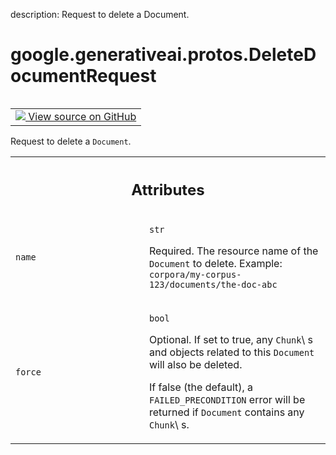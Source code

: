 description: Request to delete a Document.

<div itemscope itemtype="http://developers.google.com/ReferenceObject">
<meta itemprop="name" content="google.generativeai.protos.DeleteDocumentRequest" />
<meta itemprop="path" content="Stable" />
</div>

# google.generativeai.protos.DeleteDocumentRequest

<!-- Insert buttons and diff -->

<table class="tfo-notebook-buttons tfo-api nocontent" align="left">
<td>
  <a target="_blank" href="https://github.com/googleapis/google-cloud-python/tree/main/packages/google-ai-generativelanguage/google/ai/generativelanguage_v1beta/types/retriever_service.py#L362-L384">
    <img src="https://www.tensorflow.org/images/GitHub-Mark-32px.png" />
    View source on GitHub
  </a>
</td>
</table>



Request to delete a ``Document``.

<!-- Placeholder for "Used in" -->




<!-- Tabular view -->
 <table class="responsive fixed orange">
<colgroup><col width="214px"><col></colgroup>
<tr><th colspan="2"><h2 class="add-link">Attributes</h2></th></tr>

<tr>
<td>

`name`<a id="name"></a>

</td>
<td>

`str`

Required. The resource name of the ``Document`` to delete.
Example: ``corpora/my-corpus-123/documents/the-doc-abc``

</td>
</tr><tr>
<td>

`force`<a id="force"></a>

</td>
<td>

`bool`

Optional. If set to true, any ``Chunk``\ s and objects
related to this ``Document`` will also be deleted.

If false (the default), a ``FAILED_PRECONDITION`` error will
be returned if ``Document`` contains any ``Chunk``\ s.

</td>
</tr>
</table>



